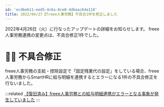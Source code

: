 ```yaml
---
id: 'ecdbeb11-eed5-4c6a-8ce0-4dbaac64e118'
title: 2022/04/27【freee人事労務】不具合1件を修正しました
---
```

2022年4月26日（火）に行なったアップデートの詳細をお知らせします。
freee人事労務連携の変更点は、不具合修正1件でした。

# 👨‍⚕️ 不具合修正
freee人事労務の支給・控除設定で「固定残業代の設定」をしている場合、freee人事労務からSmartHRに給与明細を連携するとエラーになる1件の不具合修正を行ないました。

:::related
[【復旧済み】freee人事労務との給与明細連携がエラーとなる事象が発生していました](https://smarthr.jp/support/35330)
:::